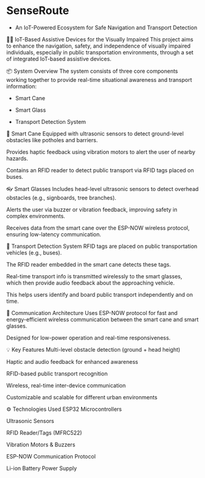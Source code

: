# SenseRoute 
  - An IoT-Powered Ecosystem for Safe Navigation and Transport Detection

🚶‍♂️ IoT-Based Assistive Devices for the Visually Impaired
This project aims to enhance the navigation, safety, and independence of visually impaired individuals, especially in public transportation environments, through a set of integrated IoT-based assistive devices.

📦 System Overview
The system consists of three core components working together to provide real-time situational awareness and transport information:

 - Smart Cane

 - Smart Glass

 - Transport Detection System

🦯 Smart Cane
Equipped with ultrasonic sensors to detect ground-level obstacles like potholes and barriers.

Provides haptic feedback using vibration motors to alert the user of nearby hazards.

Contains an RFID reader to detect public transport via RFID tags placed on buses.

👓 Smart Glasses
Includes head-level ultrasonic sensors to detect overhead obstacles (e.g., signboards, tree branches).

Alerts the user via buzzer or vibration feedback, improving safety in complex environments.

Receives data from the smart cane over the ESP-NOW wireless protocol, ensuring low-latency communication.

🚌 Transport Detection System
RFID tags are placed on public transportation vehicles (e.g., buses).

The RFID reader embedded in the smart cane detects these tags.

Real-time transport info is transmitted wirelessly to the smart glasses, which then provide audio feedback about the approaching vehicle.

This helps users identify and board public transport independently and on time.

🔗 Communication Architecture
Uses ESP-NOW protocol for fast and energy-efficient wireless communication between the smart cane and smart glasses.

Designed for low-power operation and real-time responsiveness.

💡 Key Features
Multi-level obstacle detection (ground + head height)

Haptic and audio feedback for enhanced awareness

RFID-based public transport recognition

Wireless, real-time inter-device communication

Customizable and scalable for different urban environments

⚙️ Technologies Used
ESP32 Microcontrollers

Ultrasonic Sensors

RFID Reader/Tags (MFRC522)

Vibration Motors & Buzzers

ESP-NOW Communication Protocol

Li-ion Battery Power Supply

